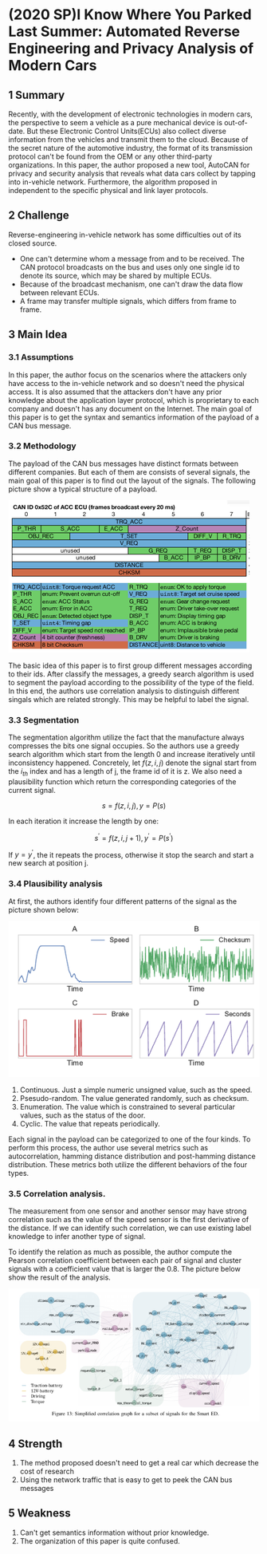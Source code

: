 # (2020 SP)I Know Where You Parked Last Summer: Automated Reverse Engineering and Privacy Analysis of Modern Cars

## 1 Summary
Recently, with the development of electronic technologies in modern cars, the perspective to seem a vehicle as a pure mechanical device is out-of-date. But these Electronic Control Units(ECUs) also collect diverse information from the vehicles and transmit them to the cloud. Because of the secret nature of the automotive industry, the format of its transmission protocol can't be found from the OEM or any other third-party organizations. In this paper, the author proposed a new tool, AutoCAN for privacy and security analysis that reveals what data cars collect by tapping into in-vehicle network. Furthermore, the algorithm proposed in independent to the specific physical and link layer protocols.

## 2 Challenge
Reverse-engineering in-vehicle network has some difficulties out of its closed source.
* One can't determine whom a message from and to be received. The CAN protocol broadcasts on the bus and uses only one single id to denote its source, which may be shared by multiple ECUs.
* Because of the broadcast mechanism, one can't draw the data flow between relevant ECUs.
* A frame may transfer multiple signals, which differs from frame to frame.

## 3 Main Idea

### 3.1 Assumptions
In this paper, the author focus on the scenarios where the attackers only have access to the in-vehicle network and so doesn't need the physical access.
It is also assumed that the attackers don't have any prior knowledge about the application layer protocol, which is proprietary to each company and doesn't has any document on the Internet. The main goal of this paper is to get the syntax and semantics information of the payload of a CAN bus message.

### 3.2 Methodology
The payload of the CAN bus messages have distinct formats between different companies. But each of them are consists of several signals, the main goal of this paper is to find out the layout of the signals. The following picture show a typical structure of a payload.

![signal example](../images/wk8_signals.png)

The basic idea of this paper is to first group different messages according to their ids. After classify the messages, a greedy search algorithm is used to segment the payload according to the possibility of the type of the field. In this end, the authors use correlation analysis to distinguish different singals which are related strongly. This may be helpful to label the signal.

### 3.3 Segmentation

The segmentation algorithm utilize the fact that the manufacture always compresses the bits one signal occupies. So the authors use a greedy search algorithm which start from the length 0 and increase iteratively until inconsistency happened. Concretely, let $f(z, i, j)$ denote the signal start from the $i_{th}$ index and has a length of j, the frame id of it is z. We also need a plausibility function which return the corresponding categories of the current signal.

$$
s = f(z, i, j), y = P(s)
$$

In each iteration it increase the length by one:

$$
s^{'} = f(z, i, j + 1),  y^{'} = P(s^{'})
$$

If $y = y^{'}$, the it repeats the process, otherwise it stop the search and start a new search at position j.

### 3.4 Plausibility analysis

At first, the authors identify four different patterns of the signal as the picture shown below:

![four patterns](../images/wk9_four.png)

1. Continuous. Just a simple numeric unsigned value, such as the speed.
2. Psesudo-random. The value generated randomly, such as checksum.
3. Enumeration. The value which is constrained to several particular values, such as the status of the door.
4. Cyclic. The value that repeats periodically.

Each signal in the payload can be categorized to one of the four kinds. To perform this process, the author use several metrics such as autocorrelation, hamming distance distribution and post-hamming distance distribution. These metrics both utilize the different behaviors of the four types.

### 3.5 Correlation analysis.

The measurement from one sensor and another sensor may have strong correlation such as the value of the speed sensor is the first derivative of the distance. If we can identify such correlation, we can use existing label knowledge to infer another type of signal.

To identify the relation as much as possible, the author compute the Pearson correlation coefficient between each pair of signal and cluster signals with a coefficient value that is larger the 0.8. The picture below show the result of the analysis.

![correlation](../images/wk9_correlation.png)

## 4 Strength
1. The method proposed doesn't need to get a real car which decrease the cost of research
2. Using the network traffic that is easy to get to peek the CAN bus messages

## 5 Weakness
1. Can't get semantics information without prior knowledge.
2. The organization of this paper is quite confused.

